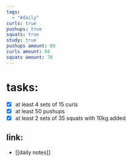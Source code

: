```yaml
---
tags:
  - "#daily"
curls: true
pushups: true
squats: true
study: true
pushups amount: 80
curls amount: 60
squats amount: 70
---
```

# tasks:
- [x] at least 4 sets of 15 curls 
- [x] at least 50 pushups
- [x] at least 2 sets of 35 squats with 10kg added 
## link: 
- [[daily notes]] 